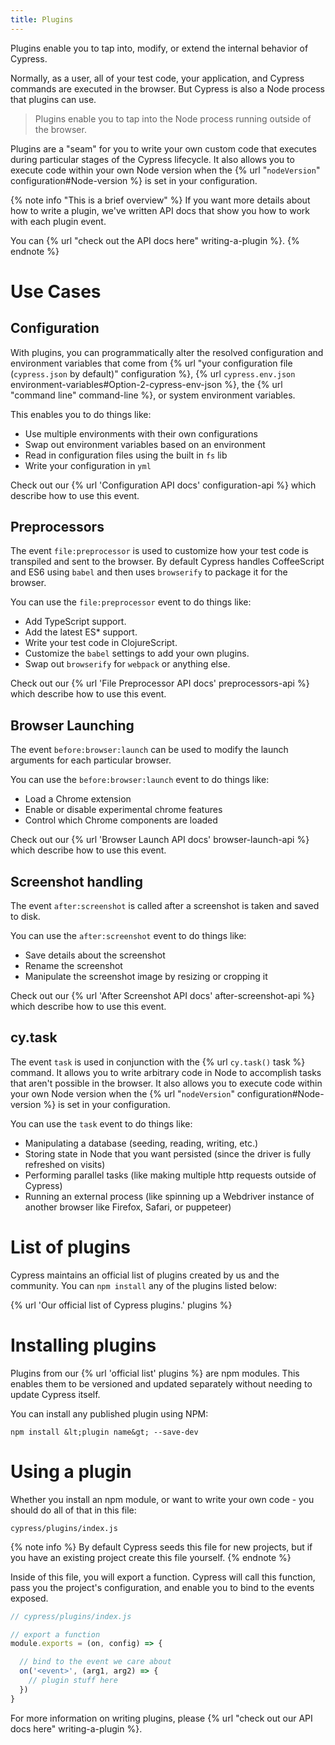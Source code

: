 ```yaml
---
title: Plugins
---
```


Plugins enable you to tap into, modify, or extend the internal behavior of Cypress.

Normally, as a user, all of your test code, your application, and Cypress commands are executed in the browser. But Cypress is also a Node process that plugins can use.

> Plugins enable you to tap into the Node process running outside of the browser.

Plugins are a "seam" for you to write your own custom code that executes during particular stages of the Cypress lifecycle. It also allows you to execute code within your own Node version when the {% url "`nodeVersion`" configuration#Node-version %} is set in your configuration.

{% note info "This is a brief overview" %}
If you want more details about how to write a plugin, we've written API docs that show you how to work with each plugin event.

You can {% url "check out the API docs here" writing-a-plugin %}.
{% endnote %}

# Use Cases

## Configuration

With plugins, you can programmatically alter the resolved configuration and environment variables that come from {% url "your configuration file (`cypress.json` by default)" configuration %}, {% url `cypress.env.json` environment-variables#Option-2-cypress-env-json %}, the {% url "command line" command-line %}, or system environment variables.

This enables you to do things like:

- Use multiple environments with their own configurations
- Swap out environment variables based on an environment
- Read in configuration files using the built in `fs` lib
- Write your configuration in `yml`

Check out our {% url 'Configuration API docs' configuration-api %} which describe how to use this event.

## Preprocessors

The event `file:preprocessor` is used to customize how your test code is transpiled and sent to the browser. By default Cypress handles CoffeeScript and ES6 using `babel` and then uses `browserify` to package it for the browser.

You can use the `file:preprocessor` event to do things like:

- Add TypeScript support.
- Add the latest ES* support.
- Write your test code in ClojureScript.
- Customize the `babel` settings to add your own plugins.
- Swap out `browserify` for `webpack` or anything else.

Check out our {% url 'File Preprocessor API docs' preprocessors-api %} which describe how to use this event.

## Browser Launching

The event `before:browser:launch` can be used to modify the launch arguments for each particular browser.

You can use the `before:browser:launch` event to do things like:

- Load a Chrome extension
- Enable or disable experimental chrome features
- Control which Chrome components are loaded

Check out our {% url 'Browser Launch API docs' browser-launch-api %} which describe how to use this event.

## Screenshot handling

The event `after:screenshot` is called after a screenshot is taken and saved to disk.

You can use the `after:screenshot` event to do things like:

- Save details about the screenshot
- Rename the screenshot
- Manipulate the screenshot image by resizing or cropping it

Check out our {% url 'After Screenshot API docs' after-screenshot-api %} which describe how to use this event.

## cy.task

The event `task` is used in conjunction with the {% url `cy.task()` task %} command. It allows you to write arbitrary code in Node to accomplish tasks that aren't possible in the browser. It also allows you to execute code within your own Node version when the {% url "`nodeVersion`" configuration#Node-version %} is set in your configuration.

You can use the `task` event to do things like:

- Manipulating a database (seeding, reading, writing, etc.)
- Storing state in Node that you want persisted (since the driver is fully refreshed on visits)
- Performing parallel tasks (like making multiple http requests outside of Cypress)
- Running an external process (like spinning up a Webdriver instance of another browser like Firefox, Safari, or puppeteer)

# List of plugins

Cypress maintains an official list of plugins created by us and the community. You can `npm install` any of the plugins listed below:

{% url 'Our official list of Cypress plugins.' plugins %}

# Installing plugins

Plugins from our {% url 'official list' plugins %} are npm modules. This enables them to be versioned and updated separately without needing to update Cypress itself.

You can install any published plugin using NPM:

```shell
npm install &lt;plugin name&gt; --save-dev
```

# Using a plugin

Whether you install an npm module, or want to write your own code - you should do all of that in this file:

```text
cypress/plugins/index.js
```

{% note info %}
By default Cypress seeds this file for new projects, but if you have an existing project create this file yourself.
{% endnote %}

Inside of this file, you will export a function. Cypress will call this function, pass you the project's configuration, and enable you to bind to the events exposed.

```javascript
// cypress/plugins/index.js

// export a function
module.exports = (on, config) => {

  // bind to the event we care about
  on('<event>', (arg1, arg2) => {
    // plugin stuff here
  })
}
```

For more information on writing plugins, please {% url "check out our API docs here" writing-a-plugin %}.
